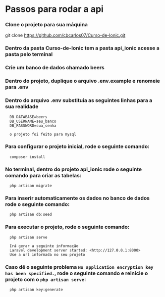 # Passos para rodar a api

### Clone o projeto para sua máquina
   git clone https://github.com/cbcarlos07/Curso-de-Ionic.git

### Dentro da pasta **Curso-de-Ionic** tem a pasta **api_ionic** acesse a pasta pelo terminal

### Crie um banco de dados chamado **beers**

### Dentro do projeto, duplique o arquivo **.env.example** e renomeie para **.env** 

### Dentro do arquivo **.env** substituia as seguintes linhas para a sua realidade
      
      DB_DATABASE=beers
      DB_USERNAME=seu_banco 
      DB_PASSWORD=sua_senha

      o projeto foi feito para mysql

### Para configurar o projeto inicial, rode o seguinte comando:
      composer install

### No terminal, dentro do projeto **api_ionic** rode o seguinte comando para criar as tabelas:
      php artisan migrate

### Para inserir automaticamente os dados no banco de dados rode o seguinte comando:
      php artisan db:seed

### Para executar o projeto, rode o seguinte comando:
      php artisan serve
      
      Irá gerar a seguinte informação 
      Laravel development server started: <http://127.0.0.1:8000>
      Use a url informada no seu projeto

### Caso dê o seguinte problema `No application encryption key has been specified.`, rode o seguinte comando e reinicie o projeto com o `php artisan serve`:
      php artisan key:generate


